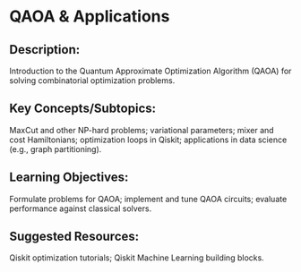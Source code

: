 # QAOA & Applications

## Description: 
Introduction to the Quantum Approximate Optimization Algorithm (QAOA) for solving combinatorial optimization problems.
## Key Concepts/Subtopics: 
MaxCut and other NP-hard problems; variational parameters; mixer and cost Hamiltonians; optimization loops in Qiskit; applications in data science (e.g., graph partitioning).
## Learning Objectives: 
Formulate problems for QAOA; implement and tune QAOA circuits; evaluate performance against classical solvers.
## Suggested Resources: 
Qiskit optimization tutorials; Qiskit Machine Learning building blocks.
